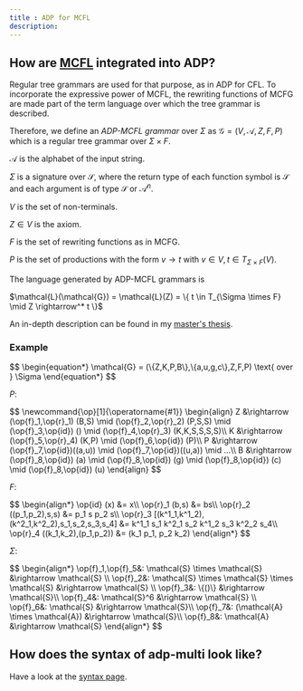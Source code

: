 ```yaml
---
title : ADP for MCFL
description:
---
```


## How are [MCFL](/mcfl) integrated into ADP?

Regular tree grammars are used for that purpose, as in ADP for CFL. To incorporate the expressive power of MCFL, the rewriting functions of MCFG are made part of the term language over which the tree grammar is described.

Therefore, we define an *ADP-MCFL grammar* over $\Sigma$ as $\mathcal{G} = (V,\mathcal{A},Z,F,P)$ which is a regular tree grammar over $\Sigma \times F$. 

$\mathcal{A}$ is the alphabet of the input string.

$\Sigma$ is a signature over $\mathcal{S}$, where the return type of each function symbol is $\mathcal{S}$ and each argument is of type $\mathcal{S}$ or $\mathcal{A}^n$.

$V$ is the set of non-terminals.

$Z \in V$ is the axiom.

$F$ is the set of rewriting functions as in MCFG.

$P$ is the set of productions with the form $v \rightarrow t$ with $v \in V, t \in T_{\Sigma \times F}(V)$.

The language generated by ADP-MCFL grammars is 

<div>$\mathcal{L}(\mathcal{G}) = \mathcal{L}(Z) = \{ t \in T_{\Sigma \times F} \mid Z \rightarrow^* t \}$</div>

An in-depth description can be found in my [master's thesis](https://github.com/adp-multi/thesis/releases).

### Example

<div>$$
\begin{equation*}
	\mathcal{G} = (\{Z,K,P,B\},\{a,u,g,c\},Z,F,P) \text{ over } \Sigma
\end{equation*}
$$</div>

$P:$

<div>$$
\newcommand{\op}[1]{\operatorname{#1}}
\begin{align}
	Z &\rightarrow (\op{f}_1,\op{r}_1) (B,S)
			\mid (\op{f}_2,\op{r}_2) (P,S,S)
			\mid (\op{f}_3,\op{id}) ()
			\mid (\op{f}_4,\op{r}_3) (K,K,S,S,S,S)\\
	K &\rightarrow (\op{f}_5,\op{r}_4) (K,P) \mid (\op{f}_6,\op{id}) (P)\\
	P &\rightarrow 
		(\op{f}_7,\op{id})((a,u)) \mid
		(\op{f}_7,\op{id})((u,a)) \mid
		...\\
	B &\rightarrow 
		(\op{f}_8,\op{id}) (a) \mid
		(\op{f}_8,\op{id}) (g) \mid
		(\op{f}_8,\op{id}) (c) \mid
		(\op{f}_8,\op{id}) (u)
\end{align}
$$</div>

$F:$
	
<div>$$
	\begin{align*}
		\op{id} (x) &= x\\
		\op{r}_1 (b,s) &= bs\\
		\op{r}_2 ((p_1,p_2),s,s) &= p_1 s p_2 s\\
		\op{r}_3 [(k^1_1,k^1_2),(k^2_1,k^2_2),s_1,s_2,s_3,s_4] &= k^1_1 s_1 k^2_1 s_2 k^1_2 s_3 k^2_2 s_4\\
		\op{r}_4 ((k_1,k_2),(p_1,p_2)) &= (k_1 p_1, p_2 k_2)					
	\end{align*}
$$</div>

$\Sigma:$
			
<div>$$			
	\begin{align*}
		\op{f}_1,\op{f}_5&: \mathcal{S} \times \mathcal{S} &\rightarrow \mathcal{S} \\
		\op{f}_2&: \mathcal{S} \times \mathcal{S} \times \mathcal{S} &\rightarrow \mathcal{S} \\
		\op{f}_3&: \{()\} &\rightarrow \mathcal{S}\\
		\op{f}_4&: \mathcal{S}^6 &\rightarrow \mathcal{S} \\
		\op{f}_6&: \mathcal{S} &\rightarrow \mathcal{S}\\
		\op{f}_7&: (\mathcal{A} \times \mathcal{A}) &\rightarrow \mathcal{S}\\
		\op{f}_8&: \mathcal{A} &\rightarrow \mathcal{S}
	\end{align*}
$$</div>

## How does the syntax of adp-multi look like?

Have a look at the [syntax page](/syntax).
